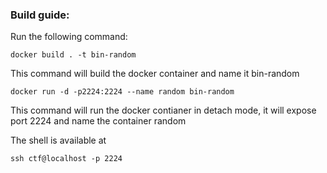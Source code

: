 ### Build guide:

Run the following command:

```
docker build . -t bin-random
```
This command will build the docker container and name it bin-random


```
docker run -d -p2224:2224 --name random bin-random
```
This command will run the docker contianer in detach mode, it will expose port 2224 and name the container random

The shell is available at
```console
ssh ctf@localhost -p 2224
```